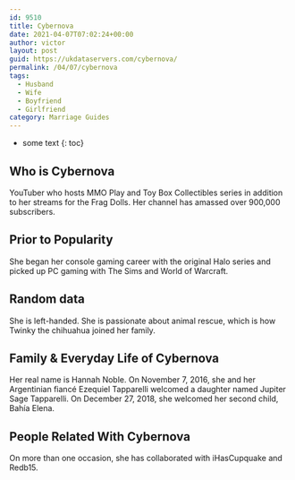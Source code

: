 ```yaml
---
id: 9510
title: Cybernova
date: 2021-04-07T07:02:24+00:00
author: victor
layout: post
guid: https://ukdataservers.com/cybernova/
permalink: /04/07/cybernova
tags:
  - Husband
  - Wife
  - Boyfriend
  - Girlfriend
category: Marriage Guides
---
```


* some text
{: toc}


## Who is Cybernova



YouTuber who hosts MMO Play and Toy Box Collectibles series in addition to her streams for the Frag Dolls. Her channel has amassed over 900,000 subscribers. 

                
                
                
## Prior to Popularity



She began her console gaming career with the original Halo series and picked up PC gaming with The Sims and World of Warcraft. 

                
                
                
## Random data



She is left-handed. She is passionate about animal rescue, which is how Twinky the chihuahua joined her family. 

                
                
                
## Family & Everyday Life of Cybernova



Her real name is Hannah Noble. On November 7, 2016, she and her Argentinian fiancé Ezequiel Tapparelli welcomed a daughter named Jupiter Sage Tapparelli. On December 27, 2018, she welcomed her second child, Bahía Elena.

                
                
                
## People Related With Cybernova



On more than one occasion, she has collaborated with iHasCupquake and Redb15. 

                
              
            
          
          
          